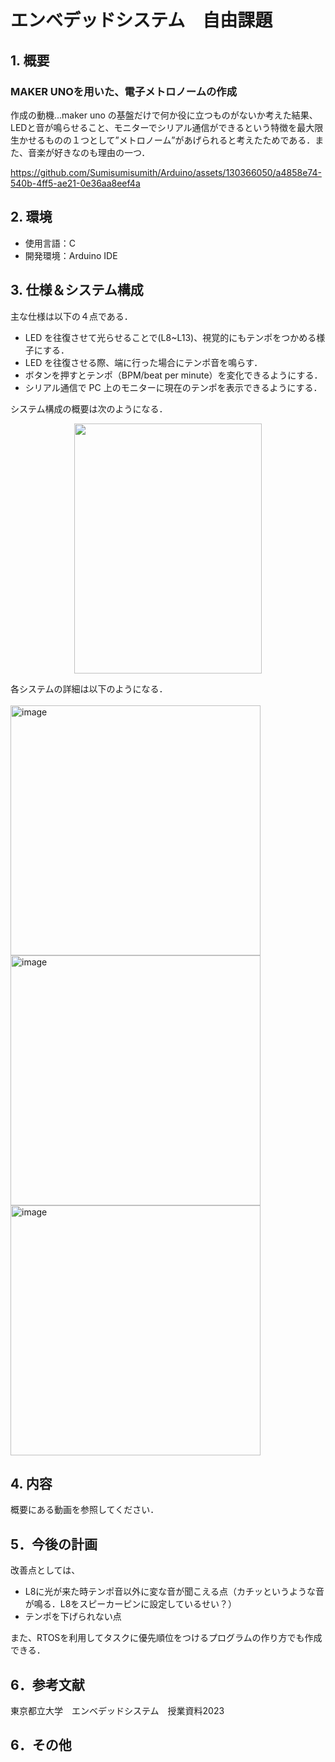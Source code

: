 # エンベデッドシステム　自由課題

## 1. 概要
### MAKER UNOを用いた、電子メトロノームの作成<br>
作成の動機...maker uno の基盤だけで何か役に立つものがないか考えた結果、LEDと音が鳴らせること、モニターでシリアル通信ができるという特徴を最大限生かせるものの１つとして”メトロノーム”があげられると考えたためである．また、音楽が好きなのも理由の一つ．

https://github.com/Sumisumisumith/Arduino/assets/130366050/a4858e74-540b-4ff5-ae21-0e36aa8eef4a

## 2. 環境
- 使用言語：C
- 開発環境：Arduino IDE

## 3. 仕様＆システム構成
主な仕様は以下の４点である．
- LED を往復させて光らせることで(L8~L13)、視覚的にもテンポをつかめる様子にする．
- LED を往復させる際、端に行った場合にテンポ音を鳴らす．
- ボタンを押すとテンポ（BPM/beat per minute）を変化できるようにする．
- シリアル通信で PC 上のモニターに現在のテンポを表示できるようにする．

システム構成の概要は次のようになる．<br>
 <p align="center"><img width="300" height="400" src="https://github.com/Sumisumisumith/Arduino/assets/130366050/0e5774af-46f4-4153-b95f-e7c238b2bbd3">  

各システムの詳細は以下のようになる．<br>  
<img width="400" alt="image" src="https://github.com/Sumisumisumith/Arduino/assets/130366050/5bd31ddf-d057-4477-82d5-a4b435748952">
<img width="400" alt="image" src="https://github.com/Sumisumisumith/Arduino/assets/130366050/11427de6-25ce-4310-b9a2-d18eea3f17ed">
<img width="400" alt="image" src="https://github.com/Sumisumisumith/Arduino/assets/130366050/7fe350b7-a0fc-4a78-a32e-afe8f507b35c">


## 4. 内容
概要にある動画を参照してください．

## 5．今後の計画
改善点としては、
- L8に光が来た時テンポ音以外に変な音が聞こえる点（カチッというような音が鳴る．L8をスピーカーピンに設定しているせい？）
- テンポを下げられない点
  
また、RTOSを利用してタスクに優先順位をつけるプログラムの作り方でも作成できる．

## 6．参考文献
東京都立大学　エンベデッドシステム　授業資料2023

## 6．その他
